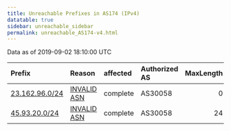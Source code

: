 ```yaml
---
title: Unreachable Prefixes in AS174 (IPv4)
datatable: true
sidebar: unreachable_sidebar
permalink: unreachable_AS174-v4.html
---
```


Data as of 2019-09-02 18:10:00 UTC


<div class="datatable-begin"></div>

| Prefix                                                 | Reason                                                                                              | affected   | Authorized AS   |   MaxLength | Anchor                                         |   unreachable /24s |
|:-------------------------------------------------------|:----------------------------------------------------------------------------------------------------|:-----------|:----------------|------------:|:-----------------------------------------------|-------------------:|
| [23.162.96.0/24](https://stat.ripe.net/23.162.96.0/24) | [INVALID ASN](https://rpki-validator.ripe.net/announcement-preview?asn=AS174&prefix=23.162.96.0/24) | complete   | AS30058         |           0 | [ARIN](unreachable_ARIN-v4.html)               |                  1 |
| [45.93.20.0/24](https://stat.ripe.net/45.93.20.0/24)   | [INVALID ASN](https://rpki-validator.ripe.net/announcement-preview?asn=AS174&prefix=45.93.20.0/24)  | complete   | AS30058         |          24 | [RIPE](unreachable_RIPE_NCC_RPKI_Root-v4.html) |                  1 |

<div class="datatable-end"></div>